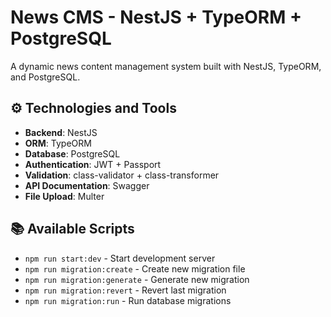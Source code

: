 # News CMS - NestJS + TypeORM + PostgreSQL

A dynamic news content management system built with NestJS, TypeORM, and PostgreSQL.

## ⚙️ Technologies and Tools

- **Backend**: NestJS
- **ORM**: TypeORM
- **Database**: PostgreSQL
- **Authentication**: JWT + Passport
- **Validation**: class-validator + class-transformer
- **API Documentation**: Swagger
- **File Upload**: Multer

## 📚 Available Scripts

- `npm run start:dev` - Start development server
- `npm run migration:create` - Create new migration file
- `npm run migration:generate` - Generate new migration
- `npm run migration:revert` - Revert last migration
- `npm run migration:run` - Run database migrations
